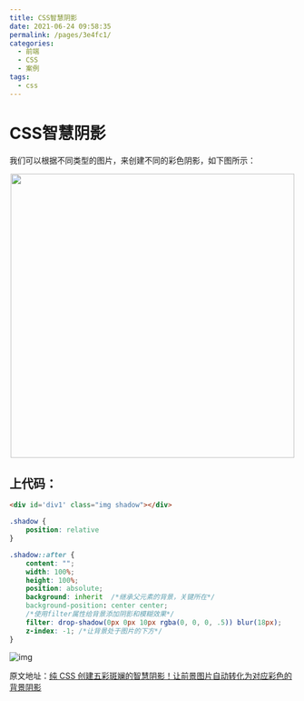 ```yaml
---
title: CSS智慧阴影
date: 2021-06-24 09:58:35
permalink: /pages/3e4fc1/
categories:
  - 前端
  - CSS
  - 案例
tags:
  - css
---
```


# CSS智慧阴影

我们可以根据不同类型的图片，来创建不同的彩色阴影，如下图所示：

<p align="center">
  <img src="https://p3-juejin.byteimg.com/tos-cn-i-k3u1fbpfcp/64594b3e1b6947ac9b800d15e7434bd8~tplv-k3u1fbpfcp-zoom-1.image" width="500">
</p>

<!-- more -->

## 上代码： 

```html
<div id='div1' class="img shadow"></div>
```

```css
.shadow {
	position: relative
}

.shadow::after {
	content: "";
	width: 100%;
	height: 100%;
	position: absolute;
	background: inherit  /*继承父元素的背景，关键所在*/
	background-position: center center;
    /*使用filter属性给背景添加阴影和模糊效果*/
	filter: drop-shadow(0px 0px 10px rgba(0, 0, 0, .5)) blur(18px); 
	z-index: -1; /*让背景处于图片的下方*/
}
```

![img](https://p3-juejin.byteimg.com/tos-cn-i-k3u1fbpfcp/6ed452111de24b10a161a2cdd6c548b1~tplv-k3u1fbpfcp-zoom-1.image)

原文地址：[纯 CSS 创建五彩斑斓的智慧阴影！让前景图片自动转化为对应彩色的背景阴影](https://juejin.cn/post/6975818153376874503#heading-1)

